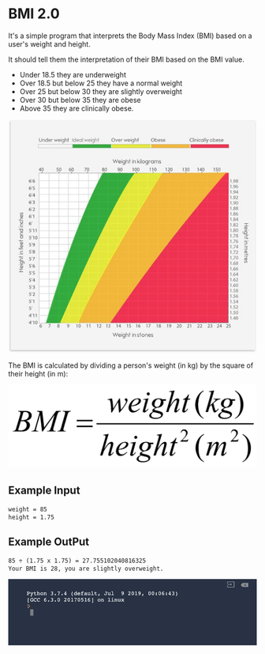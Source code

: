 
# BMI 2.0

It's a simple program that interprets the Body Mass Index (BMI) based on a user's weight and height.

It should tell them the interpretation of their BMI based on the BMI value.

- Under 18.5 they are underweight
- Over 18.5 but below 25 they have a normal weight
- Over 25 but below 30 they are slightly overweight
- Over 30 but below 35 they are obese
- Above 35 they are clinically obese.

![if else](https://github.com/Abdurahman-hassan/100DaysOfCode/blob/DayThree/Day3/3.2.BMI_2.0/3.2_BMI_calc.jpeg?raw=true)

The BMI is calculated by dividing a person's weight (in kg) by the square of their height (in m):

![if else](https://github.com/Abdurahman-hassan/100DaysOfCode/blob/DayThree/Day3/3.2.BMI_2.0/3.2.bmi_.png?raw=true)


## Example Input

```
weight = 85
height = 1.75
```

## Example OutPut

```
85 ÷ (1.75 x 1.75) = 27.755102040816325
Your BMI is 28, you are slightly overweight.
```


![Odd even](https://github.com/Abdurahman-hassan/100DaysOfCode/blob/DayThree/Day3/3.2.BMI_2.0/3.1.odd_or_even.gif?raw=true)
